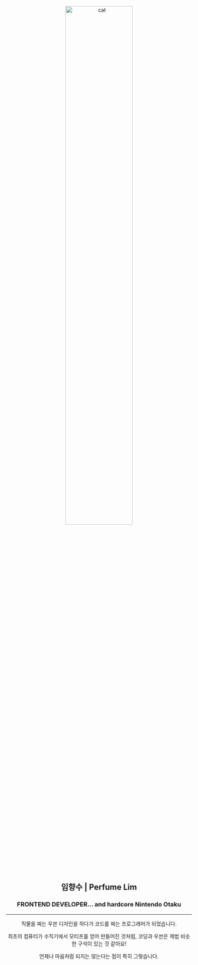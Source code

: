 <div align="center">
<img src='https://velog.velcdn.com/images/perfumellim/post/1c24c04a-ae39-4c4e-af74-a79f595d05b6/image.jpeg' alt="cat" width="60%">
</div>
<div align="center">
<h2>임향수 | Perfume Lim</h2>
<h3>FRONTEND DEVELOPER<span>... and hardcore Nintendo Otaku</span></h3>
<hr/>
<p>직물을 짜는 우븐 디자인을 하다가 코드를 짜는 프로그래머가 되었습니다.</p>
<p>최초의 컴퓨터가 수직기에서 모티프를 얻어 만들어진 것처럼, 코딩과 우븐은 제법 비슷한 구석이 있는 것 같아요!</p>
<p>언제나 마음처럼 되지는 않는다는 점이 특히 그렇습니다.</p>
</div>
